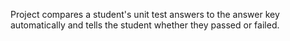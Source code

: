 Project compares a student's unit test answers to the answer key automatically and tells the student whether they passed or failed.
